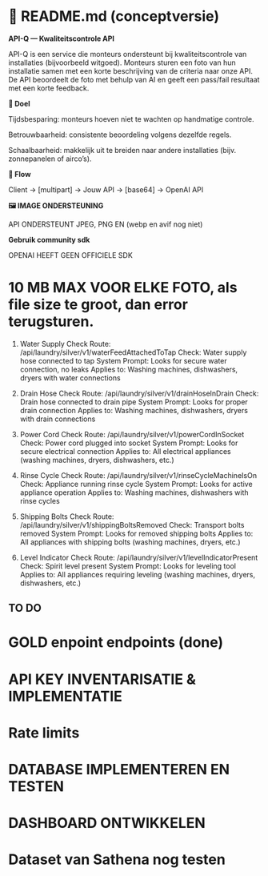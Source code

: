# 📄 README.md (conceptversie)

**API-Q — Kwaliteitscontrole API**

API-Q is een service die monteurs ondersteunt bij kwaliteitscontrole van installaties (bijvoorbeeld witgoed).
Monteurs sturen een foto van hun installatie samen met een korte beschrijving van de criteria naar onze API.
De API beoordeelt de foto met behulp van AI en geeft een pass/fail resultaat met een korte feedback.

**🎯 Doel**

Tijdsbesparing: monteurs hoeven niet te wachten op handmatige controle.

Betrouwbaarheid: consistente beoordeling volgens dezelfde regels.

Schaalbaarheid: makkelijk uit te breiden naar andere installaties (bijv. zonnepanelen of airco’s).

**🔀 Flow**

Client → [multipart] → Jouw API → [base64] → OpenAI API

**🖼️ IMAGE ONDERSTEUNING**

API ONDERSTEUNT JPEG, PNG EN (webp en avif nog niet)

**Gebruik community sdk**

OPENAI HEEFT GEEN OFFICIELE SDK



# 10 MB MAX VOOR ELKE FOTO, als file size te groot, dan error terugsturen. 



1. Water Supply Check
Route: /api/laundry/silver/v1/waterFeedAttachedToTap
Check: Water supply hose connected to tap
System Prompt: Looks for secure water connection, no leaks
Applies to: Washing machines, dishwashers, dryers with water connections

2. Drain Hose Check
Route: /api/laundry/silver/v1/drainHoseInDrain
Check: Drain hose connected to drain pipe
System Prompt: Looks for proper drain connection
Applies to: Washing machines, dishwashers, dryers with drain connections

3. Power Cord Check
Route: /api/laundry/silver/v1/powerCordInSocket
Check: Power cord plugged into socket
System Prompt: Looks for secure electrical connection
Applies to: All electrical appliances (washing machines, dryers, dishwashers, etc.)

4. Rinse Cycle Check
Route: /api/laundry/silver/v1/rinseCycleMachineIsOn
Check: Appliance running rinse cycle
System Prompt: Looks for active appliance operation
Applies to: Washing machines, dishwashers with rinse cycles

5. Shipping Bolts Check
Route: /api/laundry/silver/v1/shippingBoltsRemoved
Check: Transport bolts removed
System Prompt: Looks for removed shipping bolts
Applies to: All appliances with shipping bolts (washing machines, dryers, etc.)

6. Level Indicator Check
Route: /api/laundry/silver/v1/levelIndicatorPresent
Check: Spirit level present
System Prompt: Looks for leveling tool
Applies to: All appliances requiring leveling (washing machines, dryers, dishwashers, etc.)


## TO DO
# GOLD enpoint endpoints  (done)
# API KEY INVENTARISATIE & IMPLEMENTATIE
# Rate limits
# DATABASE IMPLEMENTEREN EN TESTEN
# DASHBOARD ONTWIKKELEN
# Dataset van Sathena nog testen

